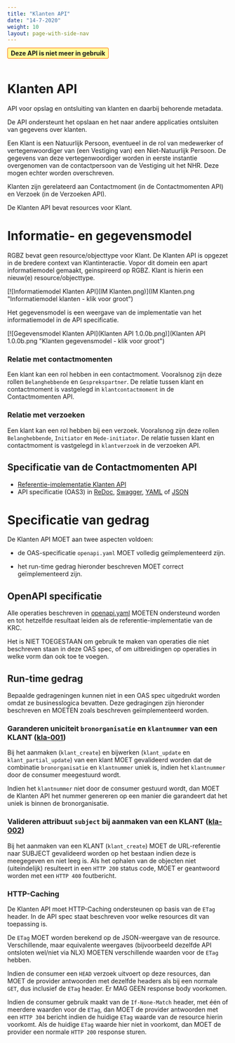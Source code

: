```yaml
---
title: "Klanten API"
date: "14-7-2020"
weight: 10
layout: page-with-side-nav
---
```


<span style="padding: 0.2em 0.5em; border: solid 1px #FF6600; border-radius: 3px; background: #FFFF99;">
    <strong>Deze API is niet meer in gebruik</strong>
</span>
<br></br>

# Klanten API

API voor opslag en ontsluiting van klanten en daarbij behorende metadata.

De API ondersteunt het opslaan en het naar andere applicaties ontsluiten van gegevens over klanten.

Een Klant is een Natuurlijk Persoon, eventueel in de rol van medewerker of vertegenwoordiger van
(een Vestiging van) een Niet-Natuurlijk Persoon. De gegevens van deze vertegenwoordiger worden in
eerste instantie overgenomen van de contactpersoon van de Vestiging uit het NHR. Deze mogen echter
worden overschreven.

Klanten zijn gerelateerd aan Contactmoment (in de Contactmomenten API) en Verzoek (in de Verzoeken
API).

De Klanten API bevat resources voor Klant.

# Informatie- en gegevensmodel

RGBZ bevat geen resource/objecttype voor Klant. De Klanten API is opgezet in de bredere context van
Klantinteractie. Vopor dit domein een apart informatiemodel gemaakt, geinspireerd op RGBZ. Klant is
hierin een nieuw(e) resource/objecttype.

[![Informatiemodel Klanten API](IM Klanten.png)](IM Klanten.png "Informatiemodel klanten - klik voor
groot")

Het gegevensmodel is een weergave van de implementatie van het informatiemodel in de API
specificatie.

[![Gegevensmodel Klanten API](Klanten API 1.0.0b.png)](Klanten API 1.0.0b.png "Klanten
gegevensmodel - klik voor groot")

### Relatie met contactmomenten

Een klant kan een rol hebben in een contactmoment. Vooralsnog zijn deze rollen `Belanghebbende` en
`Gesprekspartner`. De relatie tussen klant en contactmoment is vastgelegd in `klantcontactmoment` in
de Contactmomenten API.

### Relatie met verzoeken

Een klant kan een rol hebben bij een verzoek. Vooralsnog zijn deze rollen `Belanghebbende`,
`Initiator` en `Mede-initiator`. De relatie tussen klant en contactmoment is vastgelegd in
`klantverzoek` in de verzoeken API.

## Specificatie van de Contactmomenten API

- [Referentie-implementatie Klanten API](https://klanten-api.vng.cloud)
- API specificatie (OAS3) in [ReDoc][klanten-1.0.0-redoc], [Swagger][klanten-1.0.0-swagger],
  [YAML](https://klanten-api.vng.cloud/api/v1/schema/openapi.yaml) of
  [JSON](https://klanten-api.vng.cloud/api/v1/schema/openapi.json)

[klanten-1.0.0-redoc]: redoc-1.0.0
[klanten-1.0.0-swagger]: swagger-ui-1.0.0

# Specificatie van gedrag

De Klanten API MOET aan twee aspecten voldoen:

- de OAS-specificatie `openapi.yaml` MOET volledig geïmplementeerd zijn.

- het run-time gedrag hieronder beschreven MOET correct geïmplementeerd zijn.

## OpenAPI specificatie

Alle operaties beschreven in
[openapi.yaml](https://klanten-api.vng.cloud/api/v1/schema/openapi.yaml) MOETEN ondersteund worden
en tot hetzelfde resultaat leiden als de referentie-implementatie van de KRC.

Het is NIET TOEGESTAAN om gebruik te maken van operaties die niet beschreven staan in deze OAS spec,
of om uitbreidingen op operaties in welke vorm dan ook toe te voegen.

## Run-time gedrag

Bepaalde gedrageningen kunnen niet in een OAS spec uitgedrukt worden omdat ze businesslogica
bevatten. Deze gedragingen zijn hieronder beschreven en MOETEN zoals beschreven geïmplementeerd
worden.

### **<a name="kla-001">Garanderen uniciteit `bronorganisatie` en `klantnummer` van een KLANT ([kla-001](#kla-001))</a>**

Bij het aanmaken (`klant_create`) en bijwerken (`klant_update` en `klant_partial_update`) van een
klant MOET gevalideerd worden dat de combinatie `bronorganisatie` en `klantnummer` uniek is, indien
het `klantnummer` door de consumer meegestuurd wordt.

Indien het `klantnummer` niet door de consumer gestuurd wordt, dan MOET de Klanten API het nummer
genereren op een manier die garandeert dat het uniek is binnen de bronorganisatie.

### **<a name="kla-002">Valideren attribuut `subject` bij aanmaken van een KLANT ([kla-002](#kla-002))</a>**

Bij het aanmaken van een KLANT (`klant_create`) MOET de URL-referentie naar SUBJECT gevalideerd
worden op het bestaan indien deze is meegegeven en niet leeg is. Als het ophalen van de objecten
niet (uiteindelijk) resulteert in een `HTTP 200` status code, MOET er geantwoord worden met een
`HTTP 400` foutbericht.

### HTTP-Caching

De Klanten API moet HTTP-Caching ondersteunen op basis van de `ETag` header. In de API spec staat
beschreven voor welke resources dit van toepassing is.

De `ETag` MOET worden berekend op de JSON-weergave van de resource. Verschillende, maar equivalente
weergaves (bijvoorbeeld dezelfde API ontsloten wel/niet via NLX) MOETEN verschillende waarden voor
de `ETag` hebben.

Indien de consumer een `HEAD` verzoek uitvoert op deze resources, dan MOET de provider antwoorden
met dezelfde headers als bij een normale `GET`, dus inclusief de `ETag` header. Er MAG GEEN response
body voorkomen.

Indien de consumer gebruik maakt van de `If-None-Match` header, met één of meerdere waarden voor de
`ETag`, dan MOET de provider antwoorden met een `HTTP 304` bericht indien de huidige `ETag` waarde
van de resource hierin voorkomt. Als de huidige `ETag` waarde hier niet in voorkomt, dan MOET de
provider een normale `HTTP 200` response sturen.
